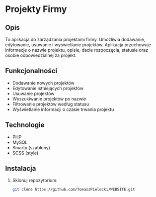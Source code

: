 # Projekty Firmy

## Opis
To aplikacja do zarządzania projektami firmy. Umożliwia dodawanie, edytowanie, usuwanie i wyświetlanie projektów. Aplikacja przechowuje informacje o nazwie projektu, opisie, dacie rozpoczęcia, statusie oraz osobie odpowiedzialnej za projekt.

## Funkcjonalności
- Dodawanie nowych projektów
- Edytowanie istniejących projektów
- Usuwanie projektów
- Wyszukiwanie projektów po nazwie
- Filtrowanie projektów według statusu
- Wyświetlanie informacji o czasie trwania projektu

## Technologie
- PHP
- MySQL
- Smarty (szablony)
- SCSS (style)

## Instalacja
1. Sklonuj repozytorium:
   ```bash
   git clone https://github.com/TomaszPielecki/WEBSITE.git
